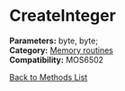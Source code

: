 # CreateInteger

**Parameters:** byte, byte;  
**Category:** [Memory routines](../categories/memory_routines.md)  
**Compatibility:** MOS6502  


[Back to Methods List](../../SUMMARY.md)
